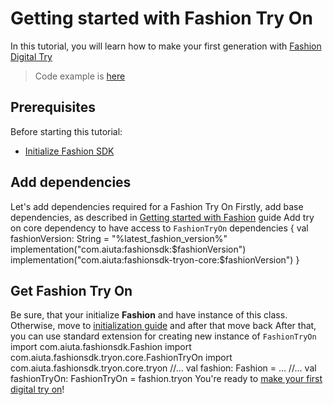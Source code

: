 # Getting started with Fashion Try On

In this tutorial, you will learn how to make your first generation with [Fashion Digital Try](https://developer.aiuta.com/products/digital-try-on) 

> Code example is [here](https://github.com/aiuta-com/android-sdk/tree/main/samples/tryon)


## Prerequisites

Before starting this tutorial:

- [Initialize Fashion SDK](Getting-started-with-Fashion.md)


## Add dependencies

Let's add dependencies required for a Fashion Try On
<procedure collapsible="false">
    <step>Firstly, add base dependencies, as described in 
    <a href="Getting-started-with-Fashion.md" anchor="add-dependencies">Getting started with Fashion</a>
    guide
    </step>
    <step>Add try on core dependency to have access to <code>FashionTryOn</code>
        <code-block lang="kotlin">
            dependencies {
                val fashionVersion: String = "%latest_fashion_version%"
                implementation("com.aiuta:fashionsdk:$fashionVersion")
                implementation("com.aiuta:fashionsdk-tryon-core:$fashionVersion")
            }
        </code-block>
    </step>
</procedure>


## Get Fashion Try On
<procedure collapsible="false">
    <step>Be sure, that your initialize <b>Fashion</b> and have instance of 
    this class. Otherwise, move to <a href="Getting-started-with-Fashion.md" anchor="initialize-fashion">initialization guide</a>
    and after that move back</step>
    <step>After that, you can use standard extension for creating new instance of <code>FashionTryOn</code>
        <code-block lang="kotlin">
            import com.aiuta.fashionsdk.Fashion
            import com.aiuta.fashionsdk.tryon.core.FashionTryOn
            import com.aiuta.fashionsdk.tryon.core.tryon
            //...
            val fashion: Fashion = ...
            //...
            val fashionTryOn: FashionTryOn = fashion.tryon
        </code-block>
    </step>
    <step>You're ready to <a href="Make-digital-try-on.md">make your first digital try on</a>!</step>
</procedure>